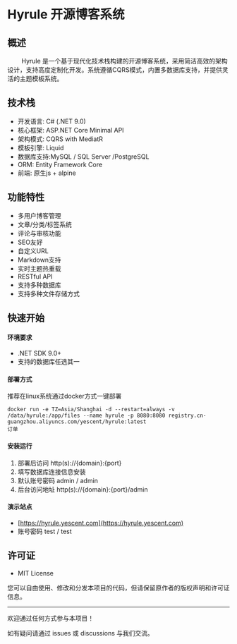 # Hyrule 开源博客系统

## 概述

&#8195;&#8195; Hyrule 是一个基于现代化技术栈构建的开源博客系统，采用简洁高效的架构设计，支持高度定制化开发。系统遵循CQRS模式，内置多数据库支持，并提供灵活的主题模板系统。

## 技术栈

- 开发语言: C# (.NET 9.0)
- 核心框架: ASP.NET Core Minimal API
- 架构模式: CQRS with MediatR
- 模板引擎: Liquid
- 数据库支持:MySQL / SQL Server /PostgreSQL
- ORM: Entity Framework Core
- 前端: 原生js + alpine

## 功能特性

- 多用户博客管理
- 文章/分类/标签系统
- 评论与审核功能
- SEO友好
- 自定义URL
- Markdown支持
- 实时主题热重载
- RESTful API
- 支持多种数据库
- 支持多种文件存储方式

## 快速开始

#### 环境要求
- .NET SDK 9.0+
- 支持的数据库任选其一

#### 部署方式

推荐在linux系统通过docker方式一键部署

~~~
docker run -e TZ=Asia/Shanghai -d --restart=always -v /data/hyrule:/app/files --name hyrule -p 8080:8080 registry.cn-guangzhou.aliyuncs.com/yescent/hyrule:latest
订单

~~~

#### 安装运行

1. 部署后访问 http(s)://{domain}:{port}
2. 填写数据库连接信息安装
3. 默认账号密码 admin / admin
4. 后台访问地址 http(s)://{domain}:{port}/admin




#### 演示站点

- [https://hyrule.yescent.com](https://hyrule.yescent.com)
- 账号密码 test  /  test


## 许可证

- MIT License

 您可以自由使用、修改和分发本项目的代码，但请保留原作者的版权声明和许可证信息。

 ---

欢迎通过任何方式参与本项目！

如有疑问请通过 issues 或 discussions 与我们交流。